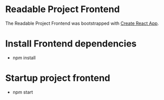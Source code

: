 # Readable Project Frontend

The Readable Project Frontend was bootstrapped with [Create React App](https://github.com/facebookincubator/create-react-app).

# Install Frontend dependencies
* npm install

# Startup project frontend
* npm start